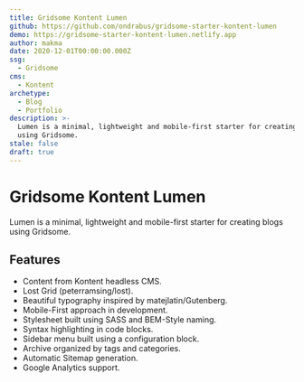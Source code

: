 ```yaml
---
title: Gridsome Kontent Lumen
github: https://github.com/ondrabus/gridsome-starter-kontent-lumen
demo: https://gridsome-starter-kontent-lumen.netlify.app
author: makma
date: 2020-12-01T00:00:00.000Z
ssg:
  - Gridsome
cms:
  - Kontent
archetype:
  - Blog
  - Portfolio
description: >-
  Lumen is a minimal, lightweight and mobile-first starter for creating blogs
  using Gridsome.
stale: false
draft: true
---
```


# Gridsome Kontent Lumen

Lumen is a minimal, lightweight and mobile-first starter for creating blogs using Gridsome.

## Features

* Content from Kontent headless CMS.
* Lost Grid (peterramsing/lost).
* Beautiful typography inspired by matejlatin/Gutenberg.
* Mobile-First approach in development.
* Stylesheet built using SASS and BEM-Style naming.
* Syntax highlighting in code blocks.
* Sidebar menu built using a configuration block.
* Archive organized by tags and categories.
* Automatic Sitemap generation.
* Google Analytics support.
